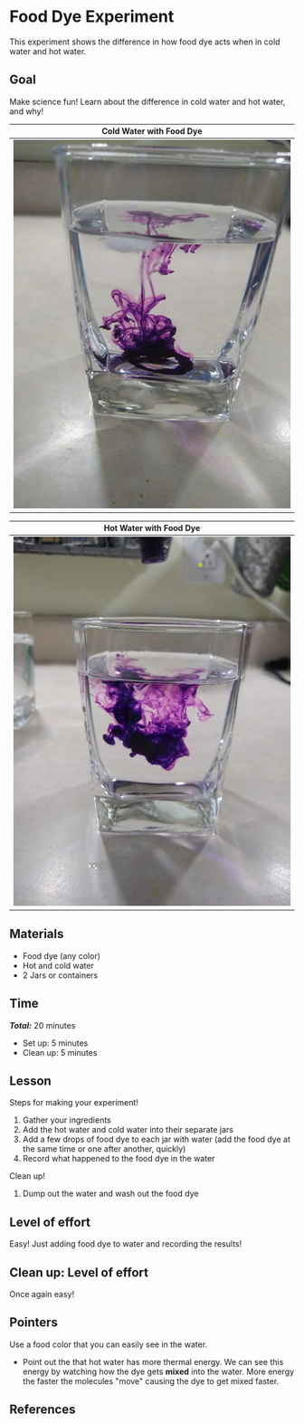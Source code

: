 # Food Dye Experiment

This experiment shows the difference in how food dye acts when in cold water and hot water.  

## Goal
Make science fun!
Learn about the difference in cold water and hot water, and why!

| Cold Water with Food Dye |
|:------: |
| ![Image of purple food dye in ice water, food dye settling at the bottom of the glass.](../images/coldwaterfooddye.jpg) |


| Hot Water with Food Dye|
|:------: |
| ![Image of purple food dye in hot water, food dye in a cloud in the center of the glass.](../images/hotwaterfooddye.jpg)|


## Materials

* Food dye (any color)
* Hot and cold water
*  2 Jars or containers

## Time

***Total:*** 20 minutes
* Set up: 5 minutes
* Clean up: 5 minutes

## Lesson
Steps for making your experiment!
 1. Gather your ingredients
 2. Add the hot water and cold water into their separate jars
 3. Add a few drops of food dye to each jar with water (add the food dye at the same time or one after another, quickly)
 4. Record what happened to the food dye in the water

Clean up!
 1. Dump out the water and wash out the food dye

## Level of effort

Easy! Just adding food dye to water and recording the results!

## Clean up: Level of effort

Once again easy!

## Pointers

Use a food color that you can easily see in the water.
* Point out the that hot water has more thermal energy.  We can see this energy by watching how the dye gets **mixed** into the water.  More energy the faster the molecules "move" causing the dye to get mixed faster.

## References
